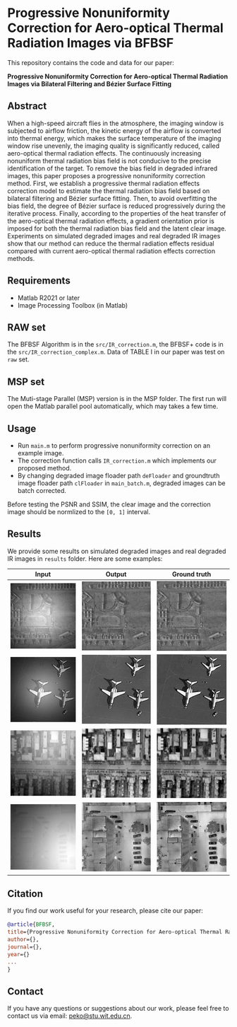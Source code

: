 # Progressive Nonuniformity Correction for Aero-optical Thermal Radiation Images via BFBSF

This repository contains the code and data for our paper: 

**Progressive Nonuniformity Correction for Aero-optical Thermal Radiation Images via Bilateral Filtering and Bézier Surface Fitting**

## Abstract
When a high-speed aircraft flies in the atmosphere, the imaging window is subjected to airflow friction, the kinetic energy of the airflow is converted into thermal energy, which makes the surface temperature of the imaging window rise unevenly, the imaging quality is significantly reduced, called aero-optical thermal radiation effects. The continuously increasing nonuniform thermal radiation bias field is not conducive to the precise identification of the target. To remove the bias field in degraded infrared images, this paper proposes a progressive nonuniformity correction method. First, we establish a progressive thermal radiation effects correction model to estimate the thermal radiation bias field based on bilateral filtering and Bézier surface fitting. Then, to avoid overfitting the bias field, the degree of Bézier surface is reduced progressively during the iterative process. Finally, according to the properties of the heat transfer of the aero-optical thermal radiation effects, a gradient orientation prior is imposed for both the thermal radiation bias field and the latent clear image. Experiments on simulated degraded images and real degraded IR images show that our method can reduce the thermal radiation effects residual compared with current aero-optical thermal radiation effects correction methods.


## Requirements
- Matlab R2021 or later
- Image Processing Toolbox (in Matlab)

## RAW set
The BFBSF Algorithm is in the `src/IR_correction.m`, the BFBSF+ code is in the `src/IR_correction_complex.m`. Data of TABLE I in our paper was test on `raw` set.

## MSP set
The Muti-stage Parallel (MSP) version is in the MSP folder. The first run will open the Matlab parallel pool automatically, which may takes a few time.


## Usage
- Run `main.m` to perform progressive nonuniformity correction on an example image.
- The correction function calls `IR_correction.m` which implements our proposed method.
- By changing degraded image floader path `deFloader` and groundtruth image floader path `clFloader` in `main_batch.m`, degraded images can be batch corrected.

Before testing the PSNR and SSIM, the clear image and the correction image should be normlized to the `[0, 1]` interval.

## Results
We provide some results on simulated degraded images and real degraded IR images in `results` folder. Here are some examples:

| Input | Output | Ground truth |
| ----- | ------ | ------ |
| ![input1](raw/images/degraded/0001.bmp) | ![output1](raw/src/result/BFBSF/0001.bmp) | ![GT1](raw/images/clear/0001.bmp) |
| ![input2](raw/images/degraded/0003.jpg) | ![output2](raw/src/result/BFBSF/0003.jpg) | ![GT2](raw/images/clear/0003.jpg) |
| ![input3](raw/images/degraded/0008.png) | ![output3](raw/src/result/BFBSF/0008.png) | ![GT3](raw/images/clear/0008.png) |
| ![input4](raw/images/degraded/0009.jpg) | ![output4](raw/src/result/BFBSF/0009.jpg) | ![GT4](raw/images/clear/0009.jpg) |

## Citation
If you find our work useful for your research, please cite our paper:

```bib
@article{BFBSF, 
title={Progressive Nonuniformity Correction for Aero-optical Thermal Radiation Images via Bilateral Filtering and Bézier Surface Fitting}, 
author={},
journal={}, 
year={}
...
}
```

## Contact
If you have any questions or suggestions about our work, please feel free to contact us via email: peko@stu.wit.edu.cn.
